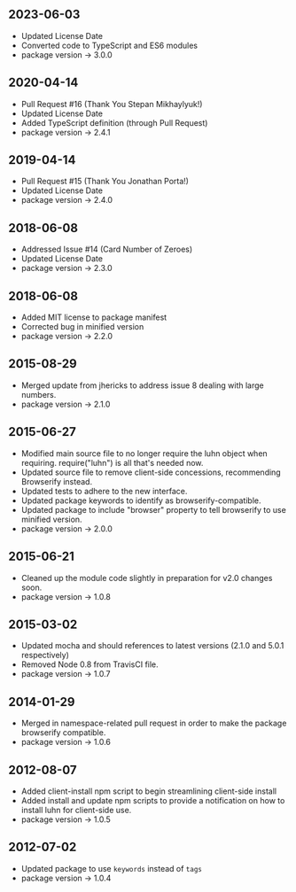 ## 2023-06-03 ##
- Updated License Date
- Converted code to TypeScript and ES6 modules
- package version -> 3.0.0

## 2020-04-14 ##
- Pull Request #16 (Thank You Stepan Mikhaylyuk!)
- Updated License Date
- Added TypeScript definition (through Pull Request)
- package version -> 2.4.1

## 2019-04-14 ##
- Pull Request #15 (Thank You Jonathan Porta!)
- Updated License Date
- package version -> 2.4.0

## 2018-06-08 ##
- Addressed Issue #14 (Card Number of Zeroes)
- Updated License Date
- package version -> 2.3.0

## 2018-06-08 ##
- Added MIT license to package manifest
- Corrected bug in minified version
- package version -> 2.2.0

## 2015-08-29 ##
- Merged update from jhericks to address issue 8 dealing with large numbers.
- package version -> 2.1.0

## 2015-06-27 ##
- Modified main source file to no longer require the luhn object when requiring.  require("luhn") is all that's needed now.
- Updated source file to remove client-side concessions, recommending Browserify instead.
- Updated tests to adhere to the new interface.
- Updated package keywords to identify as browserify-compatible.
- Updated package to include "browser" property to tell browserify to use minified version.
- package version -> 2.0.0

## 2015-06-21 ##
- Cleaned up the module code slightly in preparation for v2.0 changes soon.
- package version -> 1.0.8

## 2015-03-02 ##
- Updated mocha and should references to latest versions (2.1.0 and 5.0.1 respectively)
- Removed Node 0.8 from TravisCI file.
- package version -> 1.0.7

## 2014-01-29 ##
- Merged in namespace-related pull request in order to make the package browserify compatible.
- package version -> 1.0.6

## 2012-08-07 ##
- Added client-install npm script to begin streamlining client-side install
- Added install and update npm scripts to provide a notification on how to install luhn for client-side use.
- package version -> 1.0.5

## 2012-07-02 ##
- Updated package to use `keywords` instead of `tags`
- package version -> 1.0.4